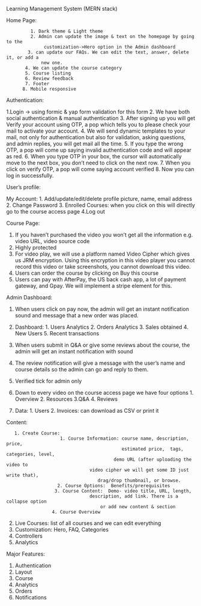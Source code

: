 Learning Management System (MERN stack)

Home Page: 

             1. Dark theme & Light theme 
             2. Admin can update the image & text on the homepage by going to the  
                  customization->Hero option in the Admin dashboard 
            3. can update our FAQs. We can edit the text, answer, delete it, or add a 
                 new one.
           4. We can update the course category
           5. Course listing
           6. Review feedback
           7. Footer
          8. Mobile responsive

Authentication:

1.Login -> using formic & yap form validation for this form 
2. We have both social authentication & manual authentication
3. After signing up you will get Verify your account using OTP, a pop which tells you to please check your mail to activate your account. 
4. We will send dynamic templates to your mail, not only for authentication but also for validation, asking questions, and admin replies, you will get mail all the time.
5. If you type the wrong OTP, a pop will come up saying invalid authentication code and will appear as red.
6. When you type OTP in your box, the cursor will automatically move to the next box, you don’t need to click on the next row.
7. When you click on verify OTP, a pop will come saying account verified
8. Now you can log in successfully.

User’s profile:

My Account: 
             1. Add/update/edit/delete profile picture, name, email address
2. Change Password
3. Enrolled Courses: when you click on  this will directly go to the course access page
4.Log out



Course Page:

1. If you haven’t purchased the video you won’t get all the information e.g. video URL, video source code
2. Highly protected
3. For video play, we will use a platform named Video Cipher which gives us JRM encryption. Using this encryption in this video player you cannot record this video or take screenshots, you cannot download this video.
4. Users can order the course by clicking on Buy this course
5. Users can pay with AfterPay, the US back cash app, a lot of payment gateway, and Gpay. We will implement a stripe element for this.



Admin Dashboard:

1. When users click on pay now, the admin will get an instant notification sound and message that a new order was placed.
2. Dashboard:
                                    1. Users Analytics
                                    2. Orders Analytics
              3. Sales obtained
              4. New Users
              5. Recent transactions

3. When users submit in Q&A or give some reviews about the course, the admin will get an instant notification with sound
4. The review notification will give a message with the user’s name and course details so the admin can go and reply to them.
5. Verified tick for admin only
6. Down to every video on the course access page we have four options
             1. Overview
             2. Resources
             3.Q&A
             4. Reviews
7. Data:
       1. Users
       2. Invoices: can download as CSV or print it


   
Content:


       1. Create Course: 
                        1. Course Information: course name, description, price, 
                                               estimated price,  tags, categories, level, 
                                            demo URL (after uploading the video to 
                                   video cipher we will get some ID just write that),  
                                      drag/drop thumbnail, or browse.
                       2. Course Options:  Benefits/prerequisites
                      3. Course Content:  Demo- video title, URL, length, 
                                   description, add link. There is a collapse option 
                                       or add new content & section
                     4. Course Overview
2. Live Courses: list of all courses and we can edit everything
3. Customization: Hero, FAQ, Categories
4. Controllers   
5. Analytics



Major Features:
1. Authentication
2. Layout
3. Course
4. Analytics
5. Orders
6. Notifications
